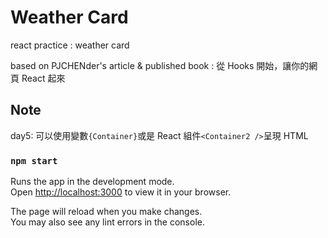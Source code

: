 # Weather Card

react practice : weather card

based on PJCHENder's article & published book : 從 Hooks 開始，讓你的網頁 React 起來

## Note

day5: 可以使用變數`{Container}`或是 React 組件`<Container2 />`呈現 HTML

### `npm start`

Runs the app in the development mode.\
Open [http://localhost:3000](http://localhost:3000) to view it in your browser.

The page will reload when you make changes.\
You may also see any lint errors in the console.
